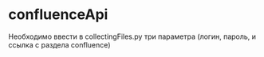 # confluenceApi

Необходимо ввести в collectingFiles.py три параметра (логин, пароль, и ссылка с раздела confluence)
